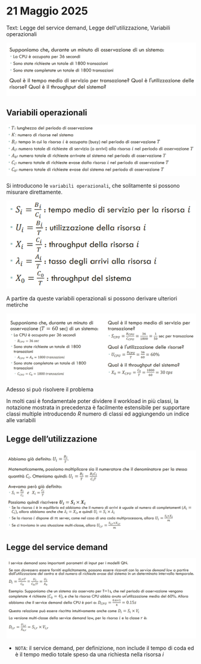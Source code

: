 # 21 Maggio 2025

Text: Legge del service demand, Legge dell'utilizzazione, Variabili operazionali

![Screenshot from 2025-06-01 02-22-45.png](Screenshot_from_2025-06-01_02-22-45.png)

## Variabili operazionali

![Screenshot from 2025-06-01 02-06-54.png](Screenshot_from_2025-06-01_02-06-54.png)

Si introducono le `variabili operazionali`, che solitamente si possono misurare direttamente.

![Screenshot from 2025-06-01 02-09-26.png](Screenshot_from_2025-06-01_02-09-26.png)

A partire da queste variabili operazionali si possono derivare ulteriori metirche

![Screenshot from 2025-06-01 02-23-27.png](Screenshot_from_2025-06-01_02-23-27.png)

Adesso si può risolvere il problema

In molti casi è fondamentale poter dividere il workload in più classi, la notazione mostrata in precedenza è facilmente estensibile per supportare classi multiple introducendo $R$ numero di classi ed aggiungendo un indice alle variabili

## Legge dell’utilizzazione

![Screenshot from 2025-06-01 16-47-13.png](Screenshot_from_2025-06-01_16-47-13.png)

## Legge del service demand

![Screenshot from 2025-06-01 16-49-44.png](Screenshot_from_2025-06-01_16-49-44.png)

- `NOTA`: il service demand, per definizione, non include il tempo di coda ed è il tempo medio totale speso da una richiesta nella risorsa $i$